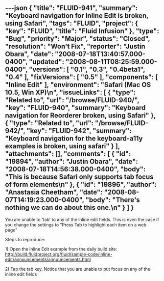 ---json
{
  "title": "FLUID-941",
  "summary": "Keyboard navigation for Inline Edit is broken, using Safari",
  "tags": "FLUID",
  "project": {
    "key": "FLUID",
    "title": "Fluid Infusion"
  },
  "type": "Bug",
  "priority": "Major",
  "status": "Closed",
  "resolution": "Won't Fix",
  "reporter": "Justin Obara",
  "date": "2008-07-18T13:40:57.000-0400",
  "updated": "2008-08-11T08:25:59.000-0400",
  "versions": [
    "0.1",
    "0.3",
    "0.4beta1",
    "0.4"
  ],
  "fixVersions": [
    "0.5"
  ],
  "components": [
    "Inline Edit"
  ],
  "environment": "Safari (Mac OS 10.5, Win XP)\n",
  "issueLinks": [
    {
      "type": "Related to",
      "url": "/browse/FLUID-940/",
      "key": "FLUID-940",
      "summary": "Keyboard navigation for Reorderer broken, using Safari"
    },
    {
      "type": "Related to",
      "url": "/browse/FLUID-942/",
      "key": "FLUID-942",
      "summary": "Keyboard navigation for the keyboard-a11y examples is broken, using safari"
    }
  ],
  "attachments": [],
  "comments": [
    {
      "id": "19894",
      "author": "Justin Obara",
      "date": "2008-07-18T14:56:38.000-0400",
      "body": "This is because Safari only supports tab focus of form elements\n"
    },
    {
      "id": "19896",
      "author": "Anastasia Cheetham",
      "date": "2008-08-07T14:19:23.000-0400",
      "body": "There's nothing we can do about this one.\n"
    }
  ]
}
---
You are unable to 'tab' to any of the inline edit fields. This is even the case if you change the settings to "Press Tab to highlight each item on a web page"

Steps to reproduce:

1\) Open the Inline Edit example from the daily build site:\
<http://build.fluidproject.org/fluid/sample-code/inline-edit/announcements/announcements.html>

2\) Tap the tab key. Notice that you are unable to put focus on any of the  inline edit fields

        